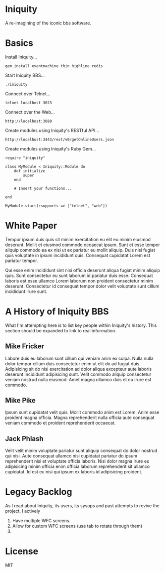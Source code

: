 # Iniquity
A re-imagining of the iconic bbs software.

# Basics
Install Iniquity...

    gem install eventmachine thin highline redis

Start Iniquity BBS...

    ./iniquity

Connect over Telnet...

    telnet localhost 3023

Connect over the Web...

    http://localhost:3080

Create modules using Iniquity's RESTful API...

    http://localhost:3443/rest/v0/getOnlineUsers.json

Create modules using Iniquity's Ruby Gem...

    require "iniquity"

    class MyModule < Iniquity::Module do
        def initialize
            super
        end

        # Insert your functions...

    end

    MyModule.start(:supports => ["telnet", "web"])

# White Paper
Tempor ipsum duis quis sit minim exercitation eu elit eu minim eiusmod deserunt. Mollit et eiusmod commodo occaecat ipsum. Sunt et esse tempor aliquip commodo ea ex nisi ut ex pariatur eu mollit aliquip. Duis nisi fugiat quis voluptate in ipsum incididunt quis. Consequat cupidatat Lorem est pariatur tempor.

Qui esse enim incididunt sint nisi officia deserunt aliqua fugiat minim aliquip quis. Sunt consectetur eu sunt laborum id pariatur duis esse. Consequat laboris est esse ullamco Lorem laborum non proident consectetur minim deserunt. Consectetur id consequat tempor dolor velit voluptate sunt cillum incididunt irure sunt.

# A History of Iniquity BBS
What I'm attempting here is to list key people within Iniquity's history. This section should be expanded to link to real information.

## Mike Fricker
Labore duis eu laborum sunt cillum qui veniam anim ex culpa. Nulla nulla dolor tempor cillum duis consectetur enim ut elit do ad fugiat duis. Adipisicing sit do nisi exercitation ad dolor aliqua excepteur aute laboris deserunt incididunt adipisicing sunt. Velit commodo aliquip consectetur veniam nostrud nulla eiusmod. Amet magna ullamco duis et eu irure est commodo.
## Mike Pike
Ipsum sunt cupidatat velit quis. Mollit commodo anim est Lorem. Anim esse proident magna officia. Magna reprehenderit nulla officia aute consequat veniam commodo et proident reprehenderit occaecat.
## Jack Phlash
Velit velit minim voluptate pariatur sunt aliquip consequat do dolor nostrud qui nisi. Aute consequat ullamco nisi cupidatat pariatur do ipsum reprehenderit nisi et voluptate officia laboris. Nisi dolor magna irure eu adipisicing minim officia enim officia laborum reprehenderit sit ullamco cupidatat. Id est eu nisi qui ipsum ex laboris id adipisicing proident.
# Legacy Backlog
As I read about Iniquity, its users, its sysops and past attempts to revive the project, I actively
1. Have multiple WFC screens.
2. Allow for custom WFC screens (use tab to rotate through them)
3.

# License
MIT

